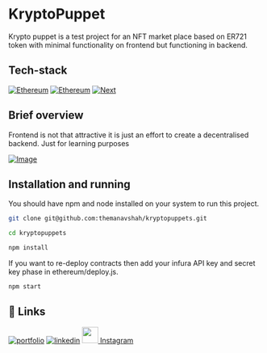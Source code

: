 
# KryptoPuppet

Krypto puppet is a test project for an NFT market place based on ER721 token with minimal functionality on frontend but functioning in backend. 

## Tech-stack

[![Ethereum](https://img.shields.io/static/v1?label=Blockchain&message=Ethereum&color=blue)](https://ethereum.org/en/)
[![Ethereum](https://img.shields.io/static/v1?label=language&message=Solidity&color=inactive)](https://docs.soliditylang.org/en/v0.8.14/) 
[![Next](https://img.shields.io/static/v1?label=frontend&message=Next&color=9cf)](https://nextjs.org/)

## Brief overview

Frontend is not that attractive it is just an effort to create a decentralised backend. Just for learning purposes

[![Image](https://i.ibb.co/ZSxSXBv/Screenshot-2022-05-22-at-10-57-20-PM.png)](https://github.com/themanavshah/cuts)



## Installation and running

You should have npm and node installed on your system to run this project.

```bash
git clone git@github.com:themanavshah/kryptopuppets.git
```

```bash
cd kryptopuppets
```

```bash
npm install
```

If you want to re-deploy contracts then add your infura API key and secret key phase in ethereum/deploy.js.

```bash
npm start
```

## 🔗 Links
[![portfolio](https://img.shields.io/badge/my_portfolio-000?style=for-the-badge&logo=ko-fi&logoColor=white)](https://github.com/themanavshah)
[![linkedin](https://img.shields.io/badge/linkedin-0A66C2?style=for-the-badge&logo=linkedin&logoColor=white)](https://linkedin.com/in/flutterdev)
<a href="https://www.instagram.com/manavcodes">
         <img src="https://upload.wikimedia.org/wikipedia/commons/thumb/e/e7/Instagram_logo_2016.svg/768px-Instagram_logo_2016.svg.png" width="32"> Instagram
</a>
